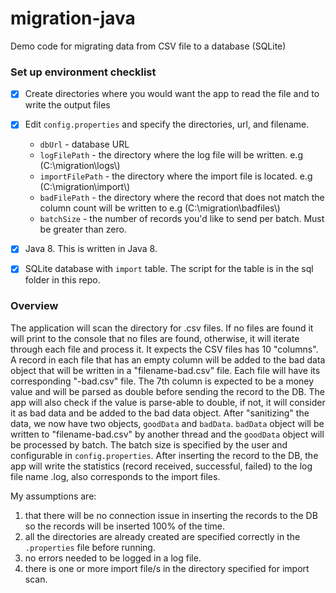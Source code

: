 # migration-java
Demo code for migrating data from CSV file to a database (SQLite)

### Set up environment checklist
- [x] Create directories where you would want the app to read the file and to write the output files
- [x] Edit `config.properties` and specify the directories, url, and filename.

   * `dbUrl` - database URL
   * `logFilePath` - the directory where the log file will be written. e.g (C:\\migration\\logs\\)
   * `importFilePath` - the directory where the import file is located. e.g (C:\\migration\\import\\)
   * `badFilePath` - the directory where the record that does not match the column count will be written to e.g (C:\\migration\\badfiles\\)
   * `batchSize` - the number of records you'd like to send per batch. Must be greater than zero.
- [x] Java 8. This is written in Java 8.
- [x] SQLite database with `import` table. The script for the table is in the sql folder in this repo.

### Overview
The application will scan the directory for .csv files. If no files are found it will print to the console that no files are found, otherwise, it will iterate through each file and process it. It expects the CSV files has 10 "columns". A record in each file that has an empty column will be added to the bad data object that will be written in a "filename-bad.csv" file. Each file will have its corresponding "-bad.csv" file. The 7th column is expected to be a money value and will be parsed as double before sending the record to the DB. The app will also check if the value is parse-able to double, if not, it will consider it as bad data and be added to the bad data object. After "sanitizing" the data, we now have two objects, `goodData` and `badData`. `badData` object will be written to "filename-bad.csv" by another thread and the `goodData` object will be processed by batch. The batch size is specified by the user and configurable in `config.properties`. After inserting the record to the DB, the app will write the statistics (record received, successful, failed) to the log file name <filename>.log, also corresponds to the import files. 

My assumptions are: 
 1) that there will be no connection issue in inserting the records to the DB so the records will be inserted 100% of the time.
 2) all the directories are already created are specified correctly in the `.properties` file before running.
 3) no errors needed to be logged in a log file.
 4) there is one or more import file/s in the directory specified for import scan.
